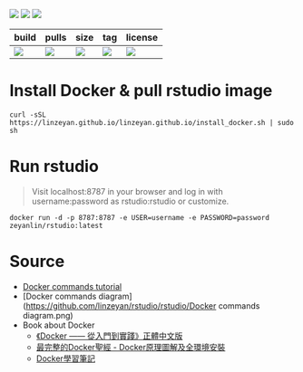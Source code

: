![](https://img.shields.io/badge/Rstudio-Server-blue.svg?style=plastic)
[![](https://img.shields.io/travis/linzeyan/rstudio.svg?style=plastic)](https://travis-ci.org/linzeyan/rstudio)
![](https://img.shields.io/docker/build/zeyanlin/rstudio.svg?style=plastic)


build          | pulls        | size      | tag         |    license
-------------- | ------------ | --------- | ----------- | --------------
[![](https://img.shields.io/docker/automated/zeyanlin/rstudio.svg?style=plastic)](https://hub.docker.com/r/zeyanlin/rstudio/) | [![](https://img.shields.io/docker/pulls/zeyanlin/rstudio.svg?style=plastic)](https://hub.docker.com/r/zeyanlin/rstudio/) | [![](https://images.microbadger.com/badges/image/zeyanlin/rstudio.svg)](https://microbadger.com/images/zeyanlin/rstudio) | ![](https://images.microbadger.com/badges/version/zeyanlin/rstudio.svg) | ![](https://images.microbadger.com/badges/license/zeyanlin/rstudio.svg)

# Install Docker & pull rstudio image

    curl -sSL https://linzeyan.github.io/linzeyan.github.io/install_docker.sh | sudo sh
    
# Run rstudio

> Visit localhost:8787 in your browser and log in with username:password as rstudio:rstudio or customize.

    docker run -d -p 8787:8787 -e USER=username -e PASSWORD=password zeyanlin/rstudio:latest

# Source

* [Docker commands tutorial](https://github.com/linzeyan/rstudio/blob/master/01.docker_tutorial.md#常用的-docker-命令)
* [Docker commands diagram](https://github.com/linzeyan/rstudio/rstudio/Docker commands diagram.png)
* Book about Docker
  * [《Docker —— 從入門到實踐》正體中文版](https://www.gitbook.com/book/philipzheng/docker_practice/details)
  - [最完整的Docker聖經 - Docker原理圖解及全環境安裝](https://www.gitbook.com/book/joshhu/docker_theory_install/details)
  - [Docker學習筆記](https://www.gitbook.com/book/peihsinsu/docker-note-book/details)
